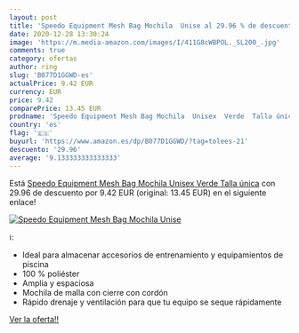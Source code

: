 ```yaml
---
layout: post
title: 'Speedo Equipment Mesh Bag Mochila  Unise al 29.96 % de descuento'
date: 2020-12-28 13:30:24
image: 'https://m.media-amazon.com/images/I/411G8cWBPOL._SL200_.jpg'
comments: true
category: ofertas
author: ring
slug: 'B077D1GGWD-es'
actualPrice: 9.42 EUR
currency: EUR
price: 9.42
comparePrice: 13.45 EUR
prodname: 'Speedo Equipment Mesh Bag Mochila  Unisex  Verde  Talla única'
country: 'es'
flag: '🇪🇸'
buyurl: 'https://www.amazon.es/dp/B077D1GGWD/?tag=tolees-21'
descuento: '29.96'
average: '9.133333333333333'
---
```


Está [Speedo Equipment Mesh Bag Mochila  Unisex  Verde  Talla única](https://www.amazon.es/dp/B077D1GGWD/?tag=tolees-21) con 29.96 de descuento por 9.42 EUR (original: 13.45 EUR) en el siguiente enlace!

[![Speedo Equipment Mesh Bag Mochila  Unise](https://m.media-amazon.com/images/I/411G8cWBPOL._SL200_.jpg)](https://www.amazon.es/dp/B077D1GGWD/?tag=tolees-21)

ℹ️:

- Ideal para almacenar accesorios de entrenamiento y equipamientos de piscina
- 100 % poliéster
- Amplia y espaciosa
- Mochila de malla con cierre con cordón
- Rápido drenaje y ventilación para que tu equipo se seque rápidamente

[Ver la oferta!!](https://www.amazon.es/dp/B077D1GGWD/?tag=tolees-21)

